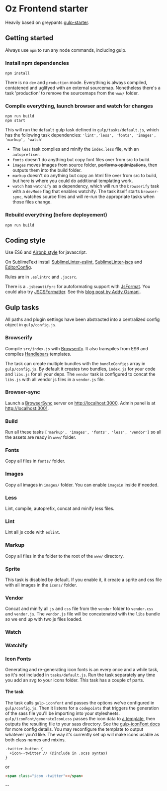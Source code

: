 # Oz Frontend starter

Heavily based on greypants [gulp-starter](https://github.com/greypants/gulp-starter).

## Getting started

Always use `npm` to run any node commands, including gulp.

### Install npm dependencies
```
npm install
```

There is no `dev` and `production` mode. Everything is always compiled, contatened and uglifyed with an external sourcemap.
Nonetheless there's a task 'production' to remove the sourcemaps from the `www/` folder.

### Compile everything, launch browser and watch for changes
```
npm run build
npm start
```

This will run the `default` gulp task defined in `gulp/tasks/default.js`, which has the following task dependencies: `'lint','less', 'fonts', 'images', 'markup', 'watch'`
- The `less` task compiles and minify the `index.less` file, with an `autoprefixer`.
- `fonts` doesn't do anything but copy font files over from src to build.
- `images` moves images from source folder, ~~performs optimizations~~, then outputs them into the build folder.
- `markup` doesn't do anything but copy an html file over from src to build, but here is where you could do additional templating work.
- `watch` has `watchify` as a dependency, which will run the `browserify` task with a `devMode` flag that enables watchify. The task itself starts `browser-sync`, watches source files and will re-run the appropriate tasks when those files change.

### Rebuild everything (before deployement)
```
npm run build
```

## Coding style
Use ES6 and [Airbnb style](https://github.com/airbnb/javascript) for javascript.

On SublimeText install [SublimeLinter-eslint](https://github.com/roadhump/SublimeLinter-eslint), [SublimeLinter-jscs](https://github.com/SublimeLinter/SublimeLinter-jscs/) and [EditorConfig](https://github.com/sindresorhus/editorconfig-sublime).

Rules are in `.eslintrc` and `.jscsrc`.

There is a `.jsbeautifyrc` for autoformating support with [JsFormat](https://github.com/jdc0589/JsFormat).
You could also try [JSCSFormatter](https://github.com/TheSavior/SublimeJSCSFormatter). See this [blog post by Addy Osmani](http://addyosmani.com/blog/auto-formatting-javascript-code-style-with-jscs/).

## Gulp tasks
All paths and plugin settings have been abstracted into a centralized config object in `gulp/config.js`.

### Browserify
Compile `src/index.js` with [Browserify](http://browserify.org/). It also transpiles from ES6 and compiles [Handlebars](http://handlebarsjs.com/) templates.

The task can create multiple bundles with the `bundleConfigs` array in `gulp/config.js`. By default it creates two bundles, `index.js` for your code and `libs.js` for all your deps.
The `vendor` task is configured to concat the `libs.js` with all vendor js files in a `vendor.js` file.

### Browser-sync
Launch a [BrowserSync](http://browsersync.io/) server on [http://localhost:3000](http://localhost:3000).
Admin panel is at [http://localhost:3001](http://localhost:3001).

### Build
Run all these tasks `['markup', 'images', 'fonts', 'less', 'vendor']` so all the assets are ready in `www/` folder.

### Fonts
Copy all files in `fonts/` folder.

### Images
Copy all images in `images/` folder. You can enable `imagein` inside if needed.

### Less
Lint, compile, autoprefix, concat and minify less files.

### Lint
Lint all js code with `eslint`.

### Markup
Copy all files in the folder to the root of the `www/` directory.

### Sprite
This task is disabled by default. If you enable it, it create a sprite and css file with all images in the `icons/` folder.

### Vendor
Concat and minify all `js` and `css` file from the `vendor` folder to `vendor.css` and `vendor.js`. The `vendor.js` file will be concatenated with the `libs` bundle so we end up with two js files loaded.

### Watch

### Watchify

### Icon Fonts

Generating and re-generating icon fonts is an every once and a while task, so it's not included in `tasks/default.js`. Run the task separately any time you add an svg to your icons folder. This task has a couple of parts.

#### The task
The task calls `gulp-iconfont` and passes the options we've configured in `gulp/config.js`. Then it listens for a `codepoints` that triggers the generation of the sass file you'll be importing into your stylesheets. `gulp/iconFont/generateIconLess` passes the icon data to [a template](./gulp/tasks/iconFont/template.less.swig), then outputs the resulting file to your sass directory. See the [gulp-iconFont docs](https://github.com/nfroidure/gulp-iconfont) for more config details. You may reconfigure the template to output whatever you'd like. The way it's currently set up will make icons usable as both class names and mixins.

```less
.twitter-button {
  +icon--twitter // (@include in .scss syntax)
}
```

or

```html
<span class="icon -twitter"></span>
```

--
